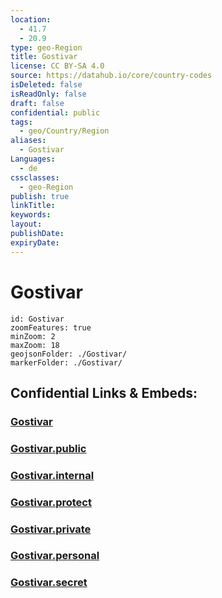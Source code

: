 ```yaml
---
location:
  - 41.7
  - 20.9
type: geo-Region
title: Gostivar
license: CC BY-SA 4.0
source: https://datahub.io/core/country-codes
isDeleted: false
isReadOnly: false
draft: false
confidential: public
tags:
  - geo/Country/Region
aliases:
  - Gostivar
Languages:
  - de
cssclasses:
  - geo-Region
publish: true
linkTitle:
keywords:
layout:
publishDate:
expiryDate:
---
```


# Gostivar

```leaflet
id: Gostivar
zoomFeatures: true 
minZoom: 2 
maxZoom: 18
geojsonFolder: ./Gostivar/
markerFolder: ./Gostivar/
```


## Confidential Links & Embeds: 

### [Gostivar](/_Standards/Earth/Continent/Europe/Europe~South/Macedonia~North/Municipalities~Macedonia/Gostivar.md) 

### [Gostivar.public](/_public/Earth/Continent/Europe/Europe~South/Macedonia~North/Municipalities~Macedonia/Gostivar.public.md) 

### [Gostivar.internal](/_internal/Earth/Continent/Europe/Europe~South/Macedonia~North/Municipalities~Macedonia/Gostivar.internal.md) 

### [Gostivar.protect](/_protect/Earth/Continent/Europe/Europe~South/Macedonia~North/Municipalities~Macedonia/Gostivar.protect.md) 

### [Gostivar.private](/_private/Earth/Continent/Europe/Europe~South/Macedonia~North/Municipalities~Macedonia/Gostivar.private.md) 

### [Gostivar.personal](/_personal/Earth/Continent/Europe/Europe~South/Macedonia~North/Municipalities~Macedonia/Gostivar.personal.md) 

### [Gostivar.secret](/_secret/Earth/Continent/Europe/Europe~South/Macedonia~North/Municipalities~Macedonia/Gostivar.secret.md)

